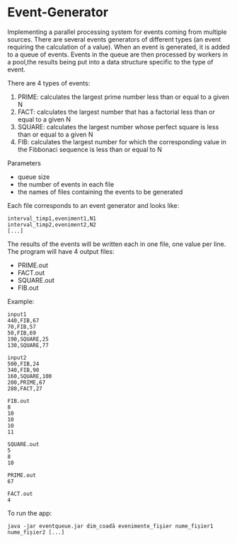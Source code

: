 # Event-Generator
Implementing a parallel processing system for events coming from multiple sources.
There are several events generators of different types (an event requiring the calculation of a value). When an event is generated, it is added to a queue of events. Events in the queue are then processed by workers in a pool,the results being put into a data structure specific to the type of event. 

There are 4 types of events:
1) PRIME: calculates the largest prime number less than or equal to a given N
2) FACT: calculates the largest number that has a factorial less than or equal to a given N
3) SQUARE: calculates the largest number whose perfect square is less than or equal to a given N
4) FIB: calculates the largest number for which the corresponding value in the Fibbonaci sequence is less than or equal to N

Parameters
- queue size
- the number of events in each file 
- the names of files containing the events to be generated

Each file corresponds to an event generator and looks like:
```
interval_timp1,eveniment1,N1
interval_timp2,eveniment2,N2
[...]
```

The results of the events will be written each in one file, one value per line. The program will have 4 output files:
- PRIME.out
- FACT.out
- SQUARE.out
- FIB.out

Example:
```
input1
440,FIB,67
70,FIB,57
50,FIB,69
190,SQUARE,25
130,SQUARE,77

input2
500,FIB,24
340,FIB,90
160,SQUARE,100
200,PRIME,67
280,FACT,27

FIB.out
8 
10
10
10
11

SQUARE.out
5
8
10

PRIME.out
67

FACT.out
4
```
To run the app:
```
java -jar eventqueue.jar dim_coadă evenimente_fişier nume_fișier1 nume_fișier2 [...]
```
